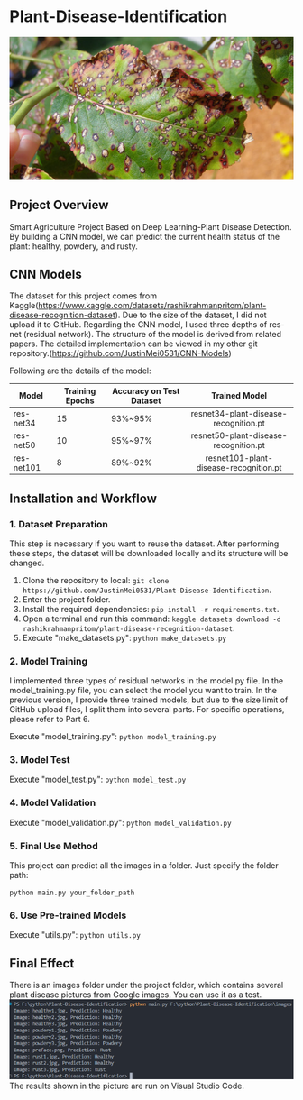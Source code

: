 # Plant-Disease-Identification

![preface](./images/preface.png)

## Project Overview

Smart Agriculture Project Based on Deep Learning-Plant Disease Detection. By building a CNN model, we can predict the current health status of the plant: healthy, powdery, and rusty.

## CNN Models

The dataset for this project comes from Kaggle(https://www.kaggle.com/datasets/rashikrahmanpritom/plant-disease-recognition-dataset). Due to the size of the dataset, I did not upload it to GitHub. Regarding the CNN model, I used three depths of res-net (residual network). The structure of the model is derived from related papers. The detailed implementation can be viewed in my other git repository.(https://github.com/JustinMei0531/CNN-Models)

Following are the details of the model:

| Model      | Training Epochs | Accuracy on Test Dataset |             Trained Model              |
| ---------- | --------------- | ------------------------ | :------------------------------------: |
| res-net34  | 15              | 93%~95%                  | resnet34-plant-disease-recognition.pt  |
| res-net50  | 10              | 95%~97%                  | resnet50-plant-disease-recognition.pt  |
| res-net101 | 8               | 89%~92%                  | resnet101-plant-disease-recognition.pt |

## Installation and Workflow

### 1. Dataset Preparation

This step is necessary if you want to reuse the dataset. After performing these steps, the dataset will be downloaded locally and its structure will be changed.

1. Clone the repository to local: `git clone https://github.com/JustinMei0531/Plant-Disease-Identification`.
2. Enter the project folder.
3. Install the required dependencies: `pip install -r requirements.txt`.
4. Open a terminal and run this command: `kaggle datasets download -d rashikrahmanpritom/plant-disease-recognition-dataset`.
5. Execute "make_datasets.py": `python make_datasets.py`

### 2. Model  Training

I implemented three types of residual networks in the model.py file. In the model_training.py file, you can select the model you want to train. In the previous version, I provide three trained models, but due to the size limit of GitHub upload files, I split them into several parts. For specific operations, please refer to Part 6.

Execute "model_training.py": `python model_training.py`

### 3. Model Test

Execute "model_test.py": `python model_test.py`

### 4. Model Validation

Execute "model_validation.py": `python model_validation.py`

### 5. Final Use Method

This project can predict all the images in a folder. Just specify the folder path:

```shell
python main.py your_folder_path
```

### 6. Use Pre-trained Models
Execute "utils.py": `python utils.py`

## Final Effect
There is an images folder under the project folder, which contains several plant disease pictures from Google images. You can use it as a test.
![effects](./static/effects.png)
<br>The results shown in the picture are run on Visual Studio Code.